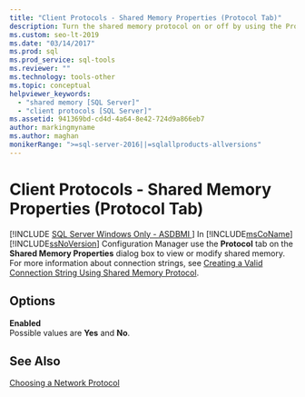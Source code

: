 ```yaml
---
title: "Client Protocols - Shared Memory Properties (Protocol Tab)"
description: Turn the shared memory protocol on or off by using the Protocol tab of the Shared Memory Properties dialog box in Microsoft SQL Server Configuration Manager.
ms.custom: seo-lt-2019
ms.date: "03/14/2017"
ms.prod: sql
ms.prod_service: sql-tools
ms.reviewer: ""
ms.technology: tools-other
ms.topic: conceptual
helpviewer_keywords: 
  - "shared memory [SQL Server]"
  - "client protocols [SQL Server]"
ms.assetid: 941369bd-cd4d-4a64-8e42-724d9a866eb7
author: markingmyname
ms.author: maghan
monikerRange: ">=sql-server-2016||=sqlallproducts-allversions"
---
```

# Client Protocols - Shared Memory Properties (Protocol Tab)
[!INCLUDE [SQL Server Windows Only - ASDBMI ](../../includes/applies-to-version/sql-windows-only-asdbmi.md)]
  In [!INCLUDE[msCoName](../../includes/msconame-md.md)] [!INCLUDE[ssNoVersion](../../includes/ssnoversion-md.md)] Configuration Manager use the **Protocol** tab on the **Shared Memory Properties** dialog box to view or modify shared memory. For more information about connection strings, see [Creating a Valid Connection String Using Shared Memory Protocol](../../tools/configuration-manager/creating-a-valid-connection-string-using-shared-memory-protocol.md).  
  
## Options  
 **Enabled**  
 Possible values are **Yes** and **No**.  
  
## See Also  
 [Choosing a Network Protocol](/previous-versions/sql/sql-server-2016/ms187892(v=sql.130))  
  
